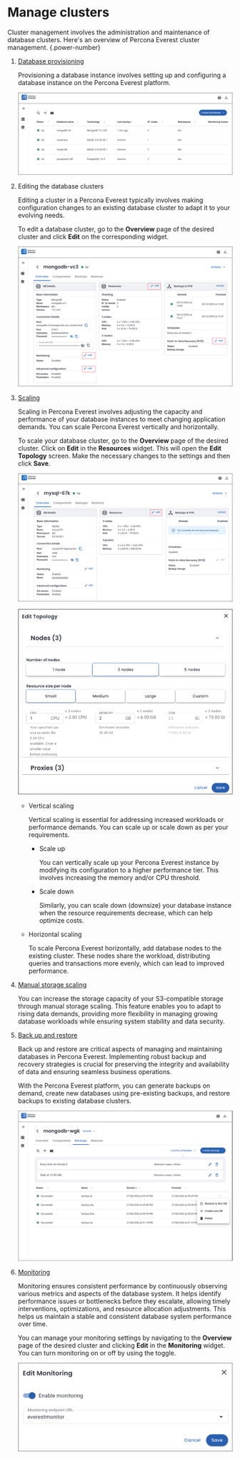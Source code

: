 # Manage clusters

Cluster management involves the administration and maintenance of database clusters. Here's an overview of Percona Everest cluster management.
{.power-number}

1. [Database provisioning](../use/db_provision.md)
    
    Provisioning a database instance involves setting up and configuring a database instance on the Percona Everest platform. 

    ![!image](../images/database_view.png)


2. Editing the database clusters

    Editing a cluster in a Percona Everest typically involves making configuration changes to an existing database cluster to adapt it to your evolving needs.

    To edit a database cluster, go to the **Overview** page of the desired cluster and click **Edit** on the corresponding widget.

    ![!image](../images/remove_edit_db_wizard.png)
    

3. [Scaling](../use/scaling.md)

    Scaling in Percona Everest involves adjusting the capacity and performance of your database instances to meet changing application demands. You can scale Percona Everest vertically and horizontally.

    To scale your database cluster, go to the **Overview** page of the desired cluster. Click on **Edit** in the **Resources** widget. This will open the **Edit Topology** screen. Make the necessary changes to the settings and then click **Save**.
    
    ![!image](../images/everest_db_scaling.png)

    
    ![!image](../images/edit_resources_toplogy.png)



    * Vertical scaling
            
        Vertical scaling is essential for addressing increased workloads or performance demands. You can scale up or scale down as per your requirements. 
        
        * Scale up

            You can vertically scale up your Percona Everest instance by modifying its configuration to a higher performance tier. This involves increasing the memory and/or CPU threshold.

        * Scale down               
        
            Similarly, you can scale down (downsize) your database instance when the resource requirements decrease, which can help optimize costs.

    * Horizontal scaling

        To scale Percona Everest horizontally, add database nodes to the existing cluster. These nodes share the workload, distributing queries and transactions more evenly, which can lead to improved performance.

4. [Manual storage scaling](../use/manual_storage_scaling.md)

    You can increase the storage capacity of your S3-compatible storage through manual storage scaling. This feature enables you to adapt to rising data demands, providing more flexibility in managing growing database workloads while ensuring system stability and data security.

5. [Back up and restore](../use/AboutBackups.md)

    Back up and restore are critical aspects of managing and maintaining databases in Percona Everest. Implementing robust backup and recovery strategies is crucial for preserving the integrity and availability of data and ensuring seamless business operations.

    With the Percona Everest platform, you can generate backups on demand, create new databases using pre-existing backups, and restore backups to existing database clusters.

    
    ![!image](../images/database_backups.png)

6. [Monitoring](../use/monitor_endpoints.md)

    Monitoring ensures consistent performance by continuously observing various metrics and aspects of the database system. It helps identify performance issues or bottlenecks before they escalate, allowing timely interventions, optimizations, and resource allocation adjustments. This helps us maintain a stable and consistent database system performance over time.

    You can manage your monitoring settings by navigating to the **Overview** page of the desired cluster and clicking **Edit** in the **Monitoring** widget. You can turn monitoring on or off by using the toggle.

    ![!image](../images/everest_disable_endpoint.png)
